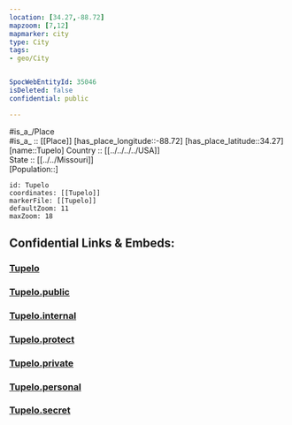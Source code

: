 ```yaml
---
location: [34.27,-88.72] 
mapzoom: [7,12] 
mapmarker: city 
type: City
tags:
- geo/City


SpocWebEntityId: 35046
isDeleted: false
confidential: public

---
```

#is_a_/Place  
#is_a_ :: [[Place]] 
[has_place_longitude::-88.72] 
[has_place_latitude::34.27] 
[name::Tupelo] 
Country :: [[../../../../USA]]  
State :: [[../../Missouri]]  
[Population::] 



```leaflet
id: Tupelo
coordinates: [[Tupelo]] 
markerFile: [[Tupelo]] 
defaultZoom: 11 
maxZoom: 18
```


## Confidential Links & Embeds: 

### [Tupelo](/_Standards/Earth/Continent/America~North/USA/USA~Central/Mississippi/counties~Mississippi/Lee,County/cities~Lee/Tupelo.md) 

### [Tupelo.public](/_public/Earth/Continent/America~North/USA/USA~Central/Mississippi/counties~Mississippi/Lee,County/cities~Lee/Tupelo.public.md) 

### [Tupelo.internal](/_internal/Earth/Continent/America~North/USA/USA~Central/Mississippi/counties~Mississippi/Lee,County/cities~Lee/Tupelo.internal.md) 

### [Tupelo.protect](/_protect/Earth/Continent/America~North/USA/USA~Central/Mississippi/counties~Mississippi/Lee,County/cities~Lee/Tupelo.protect.md) 

### [Tupelo.private](/_private/Earth/Continent/America~North/USA/USA~Central/Mississippi/counties~Mississippi/Lee,County/cities~Lee/Tupelo.private.md) 

### [Tupelo.personal](/_personal/Earth/Continent/America~North/USA/USA~Central/Mississippi/counties~Mississippi/Lee,County/cities~Lee/Tupelo.personal.md) 

### [Tupelo.secret](/_secret/Earth/Continent/America~North/USA/USA~Central/Mississippi/counties~Mississippi/Lee,County/cities~Lee/Tupelo.secret.md)

